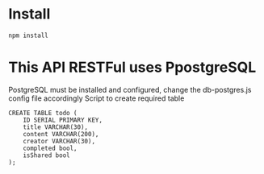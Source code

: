 # Install
```
npm install
```

# This API RESTFul uses PpostgreSQL
PostgreSQL must be installed and configured, change the db-postgres.js config file accordingly
Script to create required table
```
CREATE TABLE todo ( 
    ID SERIAL PRIMARY KEY,
    title VARCHAR(30),
    content VARCHAR(200),
    creator VARCHAR(30),
    completed bool,
    isShared bool
);
```